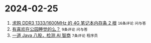 # 2024-02-25

1. [求购 DDR3 1333/1600MHz 的 4G 笔记本内存条 2 根](https://www.v2ex.com/t/1018213) `16条评论` `问与答`
1. [有喜欢在公园睡觉的么？](https://www.v2ex.com/t/1018219) `9条评论` `问与答`
1. [一道 Java 八股，检测 AI 智商](https://www.v2ex.com/t/1018215) `7条评论` `程序员`
